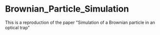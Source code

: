 # Brownian_Particle_Simulation
This is a reproduction of the paper "Simulation of a Brownian particle in an optical trap"
